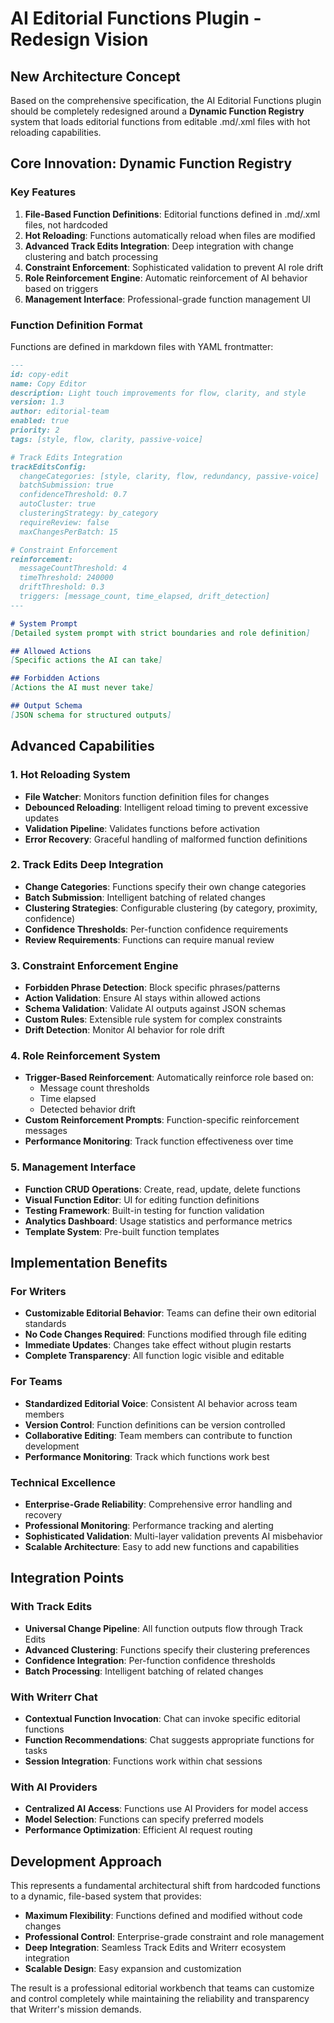 # AI Editorial Functions Plugin - Redesign Vision

## New Architecture Concept
Based on the comprehensive specification, the AI Editorial Functions plugin should be completely redesigned around a **Dynamic Function Registry** system that loads editorial functions from editable .md/.xml files with hot reloading capabilities.

## Core Innovation: Dynamic Function Registry

### Key Features
1. **File-Based Function Definitions**: Editorial functions defined in .md/.xml files, not hardcoded
2. **Hot Reloading**: Functions automatically reload when files are modified
3. **Advanced Track Edits Integration**: Deep integration with change clustering and batch processing
4. **Constraint Enforcement**: Sophisticated validation to prevent AI role drift
5. **Role Reinforcement Engine**: Automatic reinforcement of AI behavior based on triggers
6. **Management Interface**: Professional-grade function management UI

### Function Definition Format
Functions are defined in markdown files with YAML frontmatter:

```markdown
---
id: copy-edit
name: Copy Editor
description: Light touch improvements for flow, clarity, and style
version: 1.3
author: editorial-team
enabled: true
priority: 2
tags: [style, flow, clarity, passive-voice]

# Track Edits Integration
trackEditsConfig:
  changeCategories: [style, clarity, flow, redundancy, passive-voice]
  batchSubmission: true
  confidenceThreshold: 0.7
  autoCluster: true
  clusteringStrategy: by_category
  requireReview: false
  maxChangesPerBatch: 15

# Constraint Enforcement
reinforcement:
  messageCountThreshold: 4
  timeThreshold: 240000
  driftThreshold: 0.3
  triggers: [message_count, time_elapsed, drift_detection]
---

# System Prompt
[Detailed system prompt with strict boundaries and role definition]

## Allowed Actions
[Specific actions the AI can take]

## Forbidden Actions
[Actions the AI must never take]

## Output Schema
[JSON schema for structured outputs]
```

## Advanced Capabilities

### 1. Hot Reloading System
- **File Watcher**: Monitors function definition files for changes
- **Debounced Reloading**: Intelligent reload timing to prevent excessive updates
- **Validation Pipeline**: Validates functions before activation
- **Error Recovery**: Graceful handling of malformed function definitions

### 2. Track Edits Deep Integration
- **Change Categories**: Functions specify their own change categories
- **Batch Submission**: Intelligent batching of related changes
- **Clustering Strategies**: Configurable clustering (by category, proximity, confidence)
- **Confidence Thresholds**: Per-function confidence requirements
- **Review Requirements**: Functions can require manual review

### 3. Constraint Enforcement Engine
- **Forbidden Phrase Detection**: Block specific phrases/patterns
- **Action Validation**: Ensure AI stays within allowed actions
- **Schema Validation**: Validate AI outputs against JSON schemas
- **Custom Rules**: Extensible rule system for complex constraints
- **Drift Detection**: Monitor AI behavior for role drift

### 4. Role Reinforcement System
- **Trigger-Based Reinforcement**: Automatically reinforce role based on:
  - Message count thresholds
  - Time elapsed
  - Detected behavior drift
- **Custom Reinforcement Prompts**: Function-specific reinforcement messages
- **Performance Monitoring**: Track function effectiveness over time

### 5. Management Interface
- **Function CRUD Operations**: Create, read, update, delete functions
- **Visual Function Editor**: UI for editing function definitions
- **Testing Framework**: Built-in testing for function validation
- **Analytics Dashboard**: Usage statistics and performance metrics
- **Template System**: Pre-built function templates

## Implementation Benefits

### For Writers
- **Customizable Editorial Behavior**: Teams can define their own editorial standards
- **No Code Changes Required**: Functions modified through file editing
- **Immediate Updates**: Changes take effect without plugin restarts
- **Complete Transparency**: All function logic visible and editable

### For Teams
- **Standardized Editorial Voice**: Consistent AI behavior across team members
- **Version Control**: Function definitions can be version controlled
- **Collaborative Editing**: Team members can contribute to function development
- **Performance Monitoring**: Track which functions work best

### Technical Excellence
- **Enterprise-Grade Reliability**: Comprehensive error handling and recovery
- **Professional Monitoring**: Performance tracking and alerting
- **Sophisticated Validation**: Multi-layer validation prevents AI misbehavior
- **Scalable Architecture**: Easy to add new functions and capabilities

## Integration Points

### With Track Edits
- **Universal Change Pipeline**: All function outputs flow through Track Edits
- **Advanced Clustering**: Functions specify their clustering preferences
- **Confidence Integration**: Per-function confidence thresholds
- **Batch Processing**: Intelligent batching of related changes

### With Writerr Chat
- **Contextual Function Invocation**: Chat can invoke specific editorial functions
- **Function Recommendations**: Chat suggests appropriate functions for tasks
- **Session Integration**: Functions work within chat sessions

### With AI Providers
- **Centralized AI Access**: Functions use AI Providers for model access
- **Model Selection**: Functions can specify preferred models
- **Performance Optimization**: Efficient AI request routing

## Development Approach
This represents a fundamental architectural shift from hardcoded functions to a dynamic, file-based system that provides:
- **Maximum Flexibility**: Functions defined and modified without code changes
- **Professional Control**: Enterprise-grade constraint and role management
- **Deep Integration**: Seamless Track Edits and Writerr ecosystem integration
- **Scalable Design**: Easy expansion and customization

The result is a professional editorial workbench that teams can customize and control completely while maintaining the reliability and transparency that Writerr's mission demands.